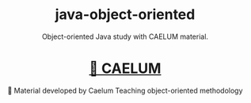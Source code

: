 <h1 align="center">java-object-oriented</h1>

<p align="center">Object-oriented Java study with CAELUM material.</p>

<h1 align="center">
    <a href="https://docente.ifrn.edu.br/albalopes/semestres-anteriores/2012.1/disciplinas/programacao-orientada-a-objetos-eja/Apostilacaelumjavaobjetosfj11.pdf">🔗 CAELUM</a>
</h1>
<p align="center">🚀 Material developed by Caelum Teaching object-oriented methodology </p>
